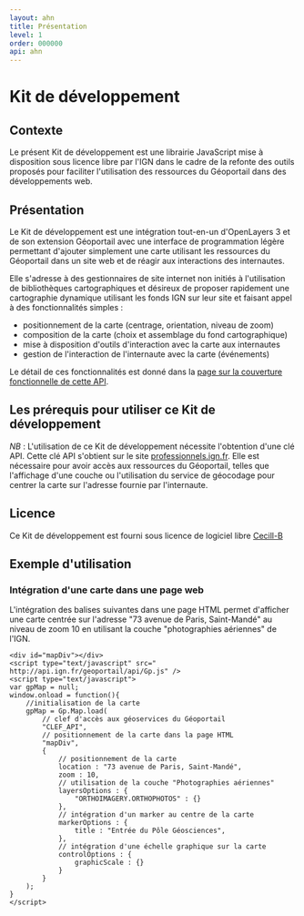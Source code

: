 ```yaml
---
layout: ahn
title: Présentation
level: 1
order: 000000
api: ahn
---
```


# Kit de développement

## Contexte

Le présent Kit de développement est une librairie JavaScript mise à disposition sous licence libre par l'IGN dans le cadre de la refonte des outils proposés pour faciliter l'utilisation des ressources du Géoportail dans des développements web.

## Présentation

Le Kit de développement est une intégration tout-en-un d'OpenLayers 3 et de son extension Géoportail avec une interface de programmation légère permettant d'ajouter simplement une carte utilisant les ressources du Géoportail dans un site web et de réagir aux interactions des internautes.

Elle s'adresse à des gestionnaires de site internet non initiés à l'utilisation de bibliothèques cartographiques et désireux de proposer rapidement une cartographie dynamique utilisant les fonds IGN sur leur site et faisant appel à des fonctionnalités simples :

* positionnement de la carte (centrage, orientation, niveau de zoom)
* composition de la carte (choix et assemblage du fond cartographique)
* mise à disposition d'outils d'interaction avec la carte aux internautes
* gestion de l'interaction de l'internaute avec la carte (événements)

Le détail de ces fonctionnalités est donné dans la [page sur la couverture fonctionnelle de cette API](dg_couverture-fonctionnelle.html).

## Les prérequis pour utiliser ce Kit de développement

_NB_ : L'utilisation de ce Kit de développement nécessite l'obtention d'une clé API. Cette clé API s'obtient sur le site [professionnels.ign.fr](http://professionnels.ign.fr/api-web). Elle est nécessaire pour avoir accès aux ressources du Géoportail, telles que l'affichage d'une couche ou l'utilisation du service de géocodage pour centrer la carte sur l'adresse fournie par l'internaute.

## Licence

Ce Kit de développement est fourni sous licence de logiciel libre [Cecill-B](http://www.cecill.info/licences/Licence_CeCILL-B_V1-fr.html)

## Exemple d'utilisation

### Intégration d'une carte dans une page web

L'intégration des balises suivantes dans une page HTML permet d'afficher une carte centrée sur l'adresse "73 avenue de Paris, Saint-Mandé" au niveau de zoom 10 en utilisant la couche "photographies aériennes" de l'IGN. 


```
<div id="mapDiv"></div>
<script type="text/javascript" src=" http://api.ign.fr/geoportail/api/Gp.js" />
<script type="text/javascript">
var gpMap = null;
window.onload = function(){
    //initialisation de la carte
    gpMap = Gp.Map.load(
        // clef d'accès aux géoservices du Géoportail
        "CLEF_API",
        // positionnement de la carte dans la page HTML
        "mapDiv",
        {
            // positionnement de la carte
            location : "73 avenue de Paris, Saint-Mandé",
            zoom : 10,
            // utilisation de la couche "Photographies aériennes"
            layersOptions : {
                "ORTHOIMAGERY.ORTHOPHOTOS" : {} 
            },
            // intégration d'un marker au centre de la carte
            markerOptions : {
                title : "Entrée du Pôle Géosciences",
            },
            // intégration d'une échelle graphique sur la carte
            controlOptions : {
                graphicScale : {}
            }
        }
    );
}
</script>
```



